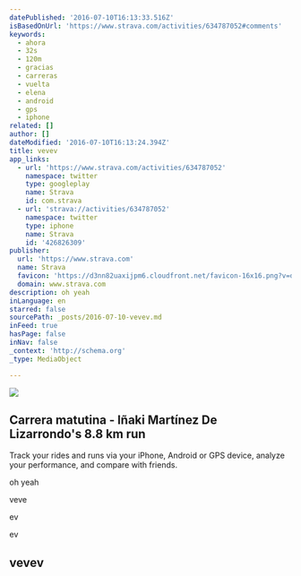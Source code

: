 ```yaml
---
datePublished: '2016-07-10T16:13:33.516Z'
isBasedOnUrl: 'https://www.strava.com/activities/634787052#comments'
keywords:
  - ahora
  - 32s
  - 120m
  - gracias
  - carreras
  - vuelta
  - elena
  - android
  - gps
  - iphone
related: []
author: []
dateModified: '2016-07-10T16:13:24.394Z'
title: vevev
app_links:
  - url: 'https://www.strava.com/activities/634787052'
    namespace: twitter
    type: googleplay
    name: Strava
    id: com.strava
  - url: 'strava://activities/634787052'
    namespace: twitter
    type: iphone
    name: Strava
    id: '426826309'
publisher:
  url: 'https://www.strava.com'
  name: Strava
  favicon: 'https://d3nn82uaxijpm6.cloudfront.net/favicon-16x16.png?v=dLlWydWlG6'
  domain: www.strava.com
description: oh yeah
inLanguage: en
starred: false
sourcePath: _posts/2016-07-10-vevev.md
inFeed: true
hasPage: false
inNav: false
_context: 'http://schema.org'
_type: MediaObject

---
```

<article style=""><img src="https://imgflo.herokuapp.com/graph/vahj1ThiexotieMo/9a3779e660a0169d617c6d3cdf14f074/noop.jpg?input=https%3A%2F%2Fdgtzuqphqg23d.cloudfront.net%2Fm7G5UVW3ICk2WddMYbjhEKFtApqAIcX601T0m__rWkU-768x512.jpg" /><h1>Carrera matutina - Iñaki Martínez De Lizarrondo's 8.8 km run</h1><p>Track your rides and runs via your iPhone, Android or GPS device, analyze your performance, and compare with friends.</p></article>

oh yeah

veve

ev

ev

## vevev